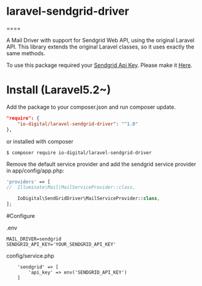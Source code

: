# laravel-sendgrid-driver
====

A Mail Driver with support for Sendgrid Web API, using the original Laravel API.
This library extends the original Laravel classes, so it uses exactly the same methods.

To use this package required your [Sendgrid Api Key](https://sendgrid.com/docs/User_Guide/Settings/api_keys.html).
Please make it [Here](https://app.sendgrid.com/settings/api_keys).

# Install (Laravel5.2~)

Add the package to your composer.json and run composer update.
```json
"require": {
    "io-digital/laravel-sendgrid-driver": "^1.0"
},
```

or installed with composer
```
$ composer require io-digital/laravel-sendgrid-driver
```

Remove the default service provider and add the sendgrid service provider in app/config/app.php:
```php
'providers' => [
//  Illuminate\Mail\MailServiceProvider::class,

    IoDigital\SendGridDriver\MailServiceProvider::class,
];
```

#Configure

.env
```
MAIL_DRIVER=sendgrid
SENDGRID_API_KEY='YOUR_SENDGRID_API_KEY'
```

config/service.php
```
    'sendgrid' => [
        'api_key' => env('SENDGRID_API_KEY')
    ]
```